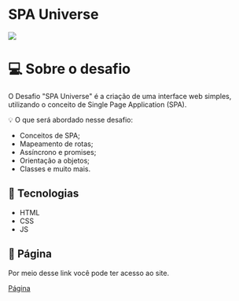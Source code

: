 <h1>SPA Universe</h1>

<img src="https://github.com/frank-cardoso/SPA-Universe/assets/114771200/2b7364dc-4a4a-4975-b53c-c1a1a4b3a6cd">


# 💻 Sobre o desafio

O Desafio "SPA Universe" é a criação de uma interface web simples, utilizando o conceito de Single Page Application (SPA).

<aside>
💡 O que será abordado nesse desafio:

- Conceitos de SPA;
- Mapeamento de rotas;
- Assíncrono e promises;
- Orientação a objetos;
- Classes e muito mais.

<h2>🚀 Tecnologias</h2>
<ul>
  <li>HTML</li>
  <li>CSS</li>
  <li>JS</li>
</ul>

<h2>🔗 Página</h2>
<p>Por meio desse link você pode ter acesso ao site.</p>
<a href="https://spa-universe-ten-rho.vercel.app/">Página</a>

</aside>
